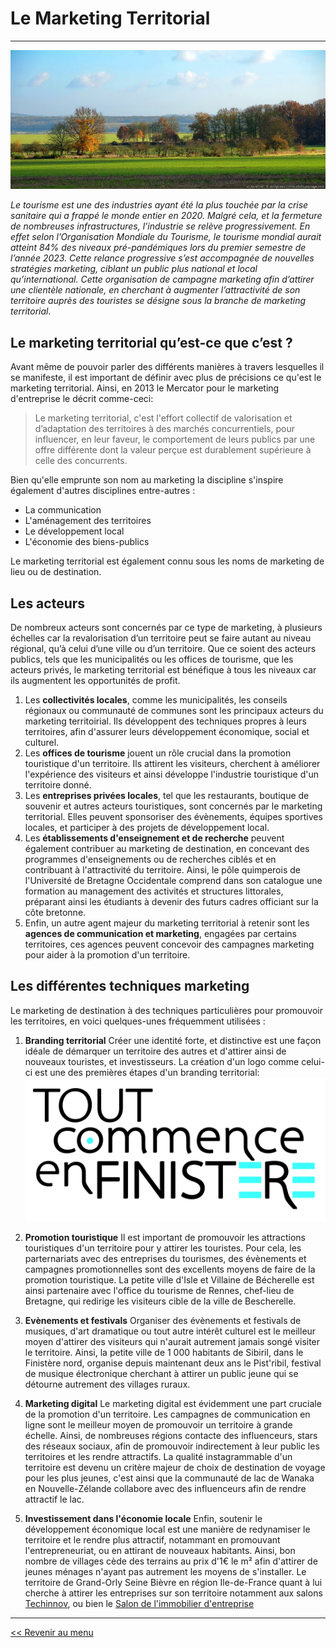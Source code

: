 # Le Marketing Territorial 
---------------------------------------------------------------------
![paysage d'automne Seine et Marne](pics/paysage.jpg)

_Le tourisme est une des industries ayant été la plus touchée par la crise sanitaire qui a frappé le monde entier en 2020. Malgré cela, et la fermeture de nombreuses infrastructures,
l’industrie se relève progressivement. En effet selon l’Organisation Mondiale du Tourisme, le tourisme mondial aurait atteint 84% des niveaux pré-pandémiques lors du premier semestre de
l’année 2023. Cette relance progressive s’est accompagnée de nouvelles stratégies marketing, ciblant un public plus national et local qu’international. Cette organisation de campagne marketing
afin d’attirer une clientèle nationale, en cherchant à augmenter l’attractivité de son territoire auprès des touristes se désigne sous la branche de marketing territorial._ 

## Le marketing territorial qu’est-ce que c’est ?
Avant même de pouvoir parler des différents manières à travers lesquelles il se manifeste, il est important de définir avec plus de précisions ce qu'est le marketing territorial.
Ainsi, en 2013 le Mercator pour le marketing d'entreprise le décrit comme-ceci:
> Le marketing territorial, c'est l'effort collectif de valorisation et d’adaptation des territoires à des marchés concurrentiels, pour influencer, en leur
faveur, le comportement de leurs publics par une offre différente dont la valeur perçue est durablement supérieure à celle des concurrents.

Bien qu'elle emprunte son nom au marketing la discipline s'inspire également d'autres disciplines entre-autres :
* La communication
* L'aménagement des territoires
* Le développement local
* L'économie des biens-publics
  
Le marketing territorial est également connu sous les noms de marketing de lieu ou de destination. 

## Les acteurs
De nombreux acteurs sont concernés par ce type de marketing, à plusieurs échelles car la revalorisation d’un territoire peut se faire autant au niveau régional, qu’à celui d’une ville ou d’un territoire. Que ce soient des acteurs publics, tels que les municipalités ou les offices de tourisme, que les acteurs privés, le marketing territorial est bénéfique à tous les niveaux car ils augmentent les opportunités de profit.
1. Les **collectivités locales**, comme les municipalités, les conseils régionaux ou communauté de communes sont les principaux acteurs du marketing territoirial. Ils développent des techniques propres à leurs territoires, afin d'assurer leurs développement économique, social et culturel.
2. Les **offices de tourisme** jouent un rôle crucial dans la promotion touristique d'un territoire. Ils attirent les visiteurs, cherchent à améliorer l'expérience des visiteurs et ainsi développe l'industrie touristique d'un territoire donné.
3. Les **entreprises privées locales**, tel que les restaurants, boutique de souvenir et autres acteurs touristiques, sont concernés par le marketing territorial. Elles peuvent sponsoriser des évènements, équipes sportives locales, et participer à des projets de développement local.
4. Les **établissements d'enseignement et de recherche** peuvent également contribuer au marketing de destination, en concevant des programmes d'enseignements ou de recherches ciblés et en contribuant à l'attractivité du territoire. Ainsi, le pôle quimperois de l'Université de Bretagne Occidentale comprend dans son catalogue une formation au management des activités et structures littorales, préparant ainsi les étudiants à devenir des futurs cadres officiant sur la côte bretonne.
5. Enfin, un autre agent majeur du marketing territorial à retenir sont les **agences de communication et marketing**, engagées par certains territoires, ces agences peuvent concevoir des campagnes marketing pour aider à la promotion d'un territoire. 

## Les différentes techniques marketing
Le marketing de destination à des techniques particulières pour promouvoir les territoires, en voici quelques-unes fréquemment utilisées : 

1. **Branding territorial**
Créer une identité forte, et distinctive est une façon idéale de démarquer un territoire des autres et d'attirer ainsi de nouveaux touristes, et investisseurs.
La création d'un logo comme celui-ci est une des premières étapes d'un branding territorial:
![logo Tout commence en Finistère](pics/TCF.jpg)

2. **Promotion touristique**
Il est important de promouvoir les attractions touristiques d'un territoire pour y attirer les touristes. Pour cela, les parternariats avec des entreprises du tourismes, des évènements et campagnes promotionnelles sont des excellents moyens de faire de la promotion touristique. La petite ville d'Isle et Villaine de Bécherelle est ainsi partenaire avec l'office du tourisme de Rennes, chef-lieu de Bretagne, qui redirige les visiteurs cible de la ville de Bescherelle.

3. **Evènements et festivals**
Organiser des évènements et festivals de musiques, d'art dramatique ou tout autre intérêt culturel est le meilleur moyen d'attirer des visiteurs qui n'aurait autrement jamais songé visiter le territoire. Ainsi, la petite ville de 1 000 habitants de Sibiril, dans le Finistère nord, organise depuis maintenant deux ans le Pist'ribil, festival de musique électronique cherchant à attirer un public jeune qui se détourne autrement des villages ruraux.

4. **Marketing digital**
Le marketing digital est évidemment une part cruciale de la promotion d'un territoire. Les campagnes de communication en ligne sont le meilleur moyen de promouvoir un territoire à grande échelle. Ainsi, de nombreuses régions contacte des influenceurs, stars des réseaux sociaux, afin de promouvoir indirectement à leur public les territoires et les rendre attractifs. La qualité instagrammable d'un territoire est devenu un critère majeur de choix de destination de voyage pour les plus jeunes, c'est ainsi que la communauté de lac de Wanaka en Nouvelle-Zélande collabore avec des influenceurs afin de rendre attractif le lac.

5. **Investissement dans l'économie locale**
Enfin, soutenir le développement économique local est une manière de redynamiser le territoire et le rendre plus attractif, notammant en promouvant l'entrepreneuriat, ou en attirant de nouveaux habitants. Ainsi, bon nombre de villages cède des terrains au prix d'1€ le m² afin d'attirer de jeunes ménages n'ayant pas autrement les moyens de s'installer. Le territoire de Grand-Orly Seine Bièvre en région Ile-de-France quant à lui cherche à attirer les entreprises sur son territoire notamment aux salons [Techinnov](https://www.techinnov.events/), ou bien le [Salon de l'immobilier d'entreprise](https://www.salonsimi.com/)
   

----------------------------------------------------------------------
[<< Revenir au menu](index.md)

